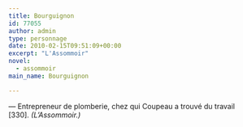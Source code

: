 ```yaml
---
title: Bourguignon
id: 77055
author: admin
type: personnage
date: 2010-02-15T09:51:09+00:00
excerpt: "L'Assommoir"
novel:
  - assommoir
main_name: Bourguignon

---
```

— Entrepreneur de plomberie, chez qui Coupeau a trouvé du travail [330]. _(L&rsquo;Assommoir.)_